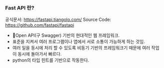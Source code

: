 
### Fast API 란? 

공식문서: https://fastapi.tiangolo.com/
Source Code: https://github.com/fastapi/fastapi

- Open API(구 Swagger) 기반의 현대적인 웹 프레임워크.
- 표준을 지켜서 여러 프로그램이나 앱에서 서로 소통이 가능하게 하는 것임. 
- 여러 일을 동시에 처리 할 수 있도록 비동기 기반의 프레임워크기 때문에 여러 작업이 동시에 돌아가서 빠르다. 
- python의 타입 힌트를 기반으로 작동한다. 